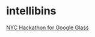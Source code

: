 intellibins
===========

[NYC Hackathon for Google Glass](http://www.meetup.com/UbiTech/events/197221592/)
